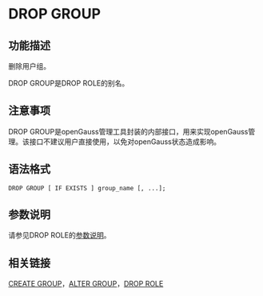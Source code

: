# DROP GROUP<a name="ZH-CN_TOPIC_0242370603"></a>

## 功能描述<a name="zh-cn_topic_0237122139_zh-cn_topic_0059778284_s39299576fef14e66bcb9eece71686c4a"></a>

删除用户组。

DROP GROUP是DROP ROLE的别名。

## 注意事项<a name="zh-cn_topic_0237122139_zh-cn_topic_0059778284_sb75779cd9eae4078beb61fc870aca420"></a>

DROP GROUP是openGauss管理工具封装的内部接口，用来实现openGauss管理。该接口不建议用户直接使用，以免对openGauss状态造成影响。

## 语法格式<a name="zh-cn_topic_0237122139_zh-cn_topic_0059778284_s3ad5b216eb59416bb03f71a0f8253cd1"></a>

```
DROP GROUP [ IF EXISTS ] group_name [, ...];
```

## 参数说明<a name="zh-cn_topic_0237122139_zh-cn_topic_0059778284_sa75290f1be784e07aaab9fc7fa9905f1"></a>

请参见DROP ROLE的[参数说明](DROP-ROLE.md#zh-cn_topic_0237122147_zh-cn_topic_0059778848_sabe550f7ed48409b8ffd1d88ca9f0725)。

## 相关链接<a name="zh-cn_topic_0237122139_zh-cn_topic_0059778284_s1629a6ec030447bc9463ea522ac72d2a"></a>

[CREATE GROUP](CREATE-GROUP.md)，[ALTER GROUP](ALTER-GROUP.md)，[DROP ROLE](DROP-ROLE.md)

